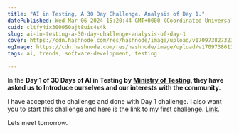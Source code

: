 ```yaml
---
title: "AI in Testing, A 30 Day Challenge. Analysis of Day 1."
datePublished: Wed Mar 06 2024 15:20:44 GMT+0000 (Coordinated Universal Time)
cuid: cltfy4ix300050ajt8uis4s4k
slug: ai-in-testing-a-30-day-challenge-analysis-of-day-1
cover: https://cdn.hashnode.com/res/hashnode/image/upload/v1709738273238/da4041b6-0896-4f71-83e9-71be9b039b16.png
ogImage: https://cdn.hashnode.com/res/hashnode/image/upload/v1709738611406/6e574e6d-a1b2-4c61-b3fc-14350285bf22.png
tags: ai, trends, software-development, testing

---
```


In the **Day 1 of 30 Days of AI in Testing by** [**Ministry of Testing**](https://www.ministryoftesting.com/events/30-days-of-ai-in-testing)**, they have asked us to Introduce ourselves and our interests with the community.**

I have accepted the challenge and done with Day 1 challenge. I also want you to start this challenge and here is the link to my first challenge. [Link](https://club.ministryoftesting.com/t/day-1-introduce-yourself-and-your-interest-in-ai/74449/389?u=srikanth_reddy_karam).

Lets meet tomorrow.
